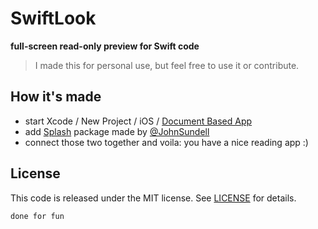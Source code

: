 # SwiftLook

**full-screen read-only preview for Swift code**

> I made this for personal use, but feel free to use it or contribute.

## How it's made

- start Xcode / New Project / iOS / [Document Based App](https://developer.apple.com/document-based-apps)
- add [Splash](http://github.com/JohnSundell/Splash) package made by [@JohnSundell](http://twitter.com/JohnSundell)
- connect those two together and voila: you have a nice reading app :)

## License
This code is released under the MIT license. See [LICENSE](LICENSE) for details.

`done for fun`
